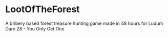 LootOfTheForest
===============

A bribery based forest treasure hunting game made in 48 hours for Ludum Dare 28 - You Only Get One
